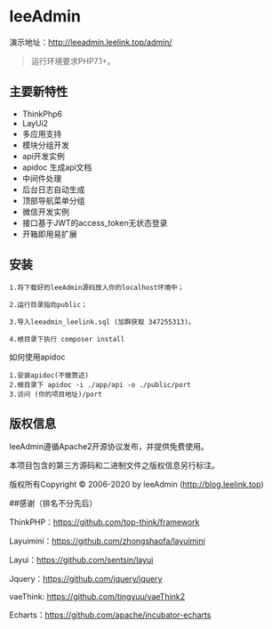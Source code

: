 leeAdmin
===============
演示地址：http://leeadmin.leelink.top/admin/
> 运行环境要求PHP7.1+。

## 主要新特性

* ThinkPhp6
* LayUi2
* 多应用支持
* 模块分组开发
* api开发实例
* apidoc 生成api文档
* 中间件处理
* 后台日志自动生成
* 顶部导航菜单分组
* 微信开发实例
* 接口基于JWT的access_token无状态登录
* 开箱即用易扩展

## 安装

~~~
1.将下载好的leeAdmin源码放入你的localhost环境中；

2.运行目录指向public；

3.导入leeadmin_leelink.sql (加群获取 347255313)。

4.根目录下执行 composer install
~~~

如何使用apidoc
~~~
1.安装apidoc(不做赘述)
2.根目录下 apidoc -i ./app/api -o ./public/port
3.访问 (你的项目地址)/port
~~~

## 版权信息

leeAdmin遵循Apache2开源协议发布，并提供免费使用。

本项目包含的第三方源码和二进制文件之版权信息另行标注。

版权所有Copyright © 2006-2020 by leeAdmin (http://blog.leelink.top)

##感谢（排名不分先后）

ThinkPHP：https://github.com/top-think/framework

Layuimini：https://github.com/zhongshaofa/layuimini

Layui：https://github.com/sentsin/layui

Jquery：https://github.com/jquery/jquery

vaeThink: https://github.com/tingyuu/vaeThink2

Echarts：https://github.com/apache/incubator-echarts
